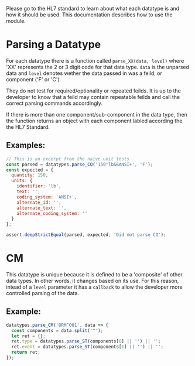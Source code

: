 Please go to the HL7 standard to learn about what each datatype is and how it should be used. This documentation describes how to use the module.

# Parsing a Datatype

For each datatype there is a function called `parse_XX(data, level)` where 'XX' represents the 2 or 3 digit code for that data type. `data` is the unparsed data and `level` denotes wether the data passed in was a feild, or component ('F' or 'C')

They do not test for required/optionality or repeated feilds. It is up to the developer to know that a feild may contain repeatable feilds and call the correct parsing commands accordingly.

If there is more than one component/sub-component in the data type, then the function returns an object with each component labled according the the HL7 Standard.

## Examples:

```javascript
// This is an excerpt from the naive unit tests
const parsed = datatypes.parse_CQ('150^lb&&ANSI+', 'F');
const expected = {
  quantity: 150,
  units: {
    identifier: 'lb',
    text: '',
    coding_system: 'ANSI+',
    alternate_id: '',
    alternate_text: '',
    alternate_coding_system: ''
  }
};

assert.deepStrictEqual(parsed, expected, 'Did not parse CQ');
```

# CM

This datatype is unique because it is defined to be a 'composite' of other data types. In other words, it changes based on its use. For this reason, intead of a `level` parameter it has a `callback` to allow the developer more controlled parsing of the data.

## Example:

```javascript
datatypes.parse_CM('ORM^O01', data => {
  const components = data.split('^');
  let ret = {};
  ret.type = datatypes.parse_ST(components[0] || '') || '';
  ret.event = datatypes.parse_ST(components[1] || '') || '';
  return ret;
});
```
